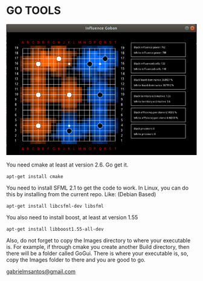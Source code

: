 # GO TOOLS #

![Influence Board](https://github.com/gabrielmsantos/go_tools/blob/master/image.png)

You need cmake at least at version 2.6. Go get it.
```
apt-get install cmake
```
You need to install SFML 2.1 to get the code to work.
In Linux, you can do this by installing from the current repo.
Like: (Debian Based)
```
apt-get install libcsfml-dev libsfml
```
You also need to install boost, at least at version 1.55
```
apt-get install libboost1.55-all-dev 
```
Also, do not forget to copy the Images directory to where your executable is.
For example, if through cmake you create another Build directory, then there will be a folder called GoGui. There is where your executable is, so, copy the Images folder to there and you are good to go.

gabrielmsantos@gmail.com
